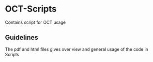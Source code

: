 # OCT-Scripts
Contains script for OCT usage

## Guidelines
The pdf and html files gives over view and general usage of the code in Scripts
